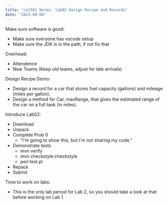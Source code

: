 ```yaml
---
title: "cs2381 Notes: lab02 Design Recipe and Records"
date: "2023-09-04"
---
```


Make sure software is good:

 - Make sure everyone has vscode setup
 - Make sure the JDK is in the path, if not fix that

Overhead:

 - Attendence
 - New Teams (Keep old teams, adjust for late arrivals)

Design Recipe Demo:

 - Design a record for a car that stores fuel capacity (gallons) 
   and mileage (miles per gallon).
 - Design a method for Car, maxRange, that gives the estimated range
   of the car on a full tank (in miles).

Introduce Lab02:

 - Download
 - Unpack
 - Complete Prob 0
   - "I'm going to show this, but I'm not sharing my code."
 - Demonstrate tests
   - mvn verify
   - mvn checkstyle:checkstyle
   - perl test.pl
 - Repack
 - Submit

Time to work on labs:

 - This is the only lab period for Lab 2, so you should take a look at
   that before working on Lab 1.


